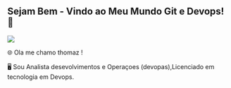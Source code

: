 ## Sejam Bem - Vindo ao Meu Mundo Git e Devops! 👋

![](colaboraread.com.br/aluno/timeline/index/3504896401?ofertaDisciplinaId=1974673)

🌐 Ola me chamo thomaz !

🖥️ Sou Analista desevolvimentos e Operaçoes (devopas),Licenciado em tecnologia em Devops.


<!--
**thlino/thlino** is a ✨ _special_ ✨ repository because its `README.md` (this file) appears on your GitHub profile.

Here are some ideas to get you started:

- 🔭 I’m currently working on ...
- 🌱 I’m currently learning ...
- 👯 I’m looking to collaborate on ...
- 🤔 I’m looking for help with ...
- 💬 Ask me about ...
- 📫 How to reach me: ...
- 😄 Pronouns: ...
- ⚡ Fun fact: ...
-->
